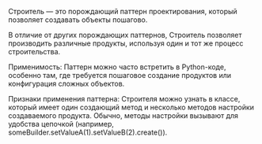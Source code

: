 Строитель — это порождающий паттерн проектирования, который позволяет создавать объекты пошагово.

В отличие от других порождающих паттернов, Строитель позволяет производить различные продукты, используя один и тот же процесс строительства.

Применимость: Паттерн можно часто встретить в Python-коде, особенно там, где требуется пошаговое создание продуктов или конфигурация сложных объектов.

Признаки применения паттерна: Строителя можно узнать в классе, который имеет один создающий метод и несколько методов настройки создаваемого продукта. Обычно, методы настройки вызывают для удобства цепочкой (например, someBuilder.setValueA(1).setValueB(2).create()).
